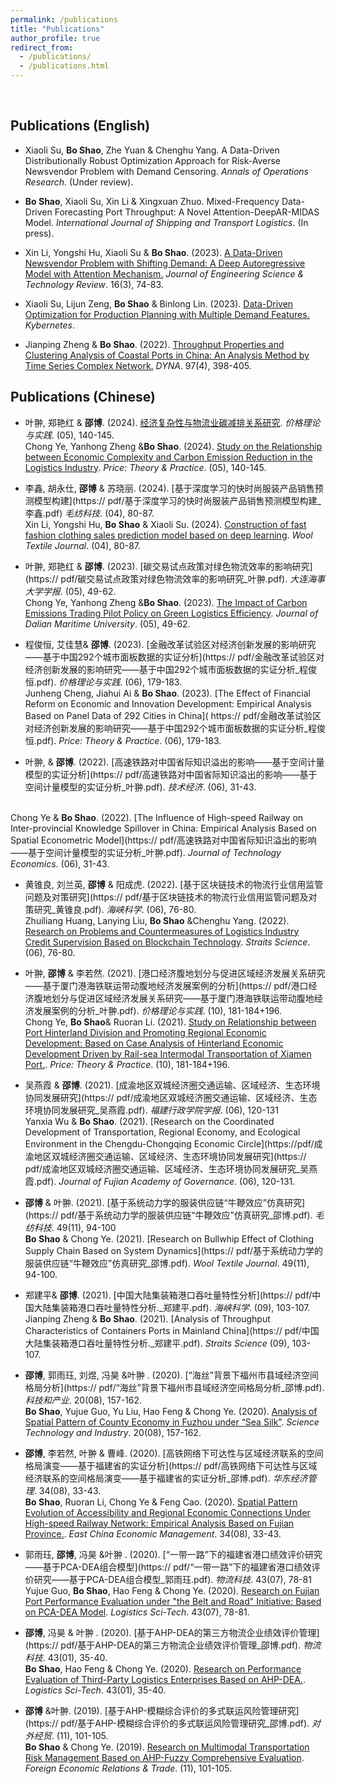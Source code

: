 ```yaml
---
permalink: /publications
title: "Publications"
author_profile: true
redirect_from: 
  - /publications/
  - /publications.html
---
```

<br>

## Publications (English)

- Xiaoli Su, **Bo Shao**, Zhe Yuan & Chenghu Yang. A Data-Driven Distributionally Robust Optimization Approach for Risk-Averse Newsvendor Problem with Demand Censoring. *Annals of Operations Research*. (Under review).

- **Bo Shao**, Xiaoli Su, Xin Li & Xingxuan Zhuo. Mixed-Frequency Data-Driven Forecasting Port Throughput: A Novel Attention-DeepAR-MIDAS Model. *International Journal of Shipping and Transport Logistics*. (In press).

- Xin Li, Yongshi Hu, Xiaoli Su & **Bo Shao**. (2023). [A Data-Driven Newsvendor Problem with Shifting Demand: A Deep Autoregressive Model with Attention Mechanism.](https://doi.org/10.25103/jestr.163.10) *Journal of Engineering Science & Technology Review*. 16(3), 74-83.

- Xiaoli Su, Lijun Zeng, **Bo Shao** & Binlong Lin. (2023). [Data-Driven Optimization for Production Planning with Multiple Demand Features.](https://www.researchgate.net/publication/374662158) *Kybernetes*. 

- Jianping Zheng & **Bo Shao**. (2022). [Throughput Properties and Clustering Analysis of Coastal Ports in China: An Analysis Method by Time Series Complex Network.](https://www.researchgate.net/publication/361719434) *DYNA*. 97(4), 398-405. 


## Publications (Chinese)

- 叶翀, 郑艳红 & **邵博**. (2024). [经济复杂性与物流业碳减排关系研究]([https://pdf/经济复杂性与物流业碳减排关系研究_叶翀.pdf). *价格理论与实践*. (05), 140-145.
<br> Chong Ye, Yanhong Zheng &**Bo Shao**. (2024). [Study on the Relationship between Economic Complexity and Carbon Emission Reduction in the Logistics Industry]([https://pdf/经济复杂性与物流业碳减排关系研究_叶翀.pdf). *Price: Theory & Practice*. (05), 140-145.

- 李鑫, 胡永仕, **邵博** & 苏晓丽. (2024). [基于深度学习的快时尚服装产品销售预测模型构建](https:// pdf/基于深度学习的快时尚服装产品销售预测模型构建_李鑫.pdf) *毛纺科技*. (04), 80-87. 
<br> Xin Li, Yongshi Hu, **Bo Shao** & Xiaoli Su. (2024). [Construction of fast fashion clothing sales prediction model based on deep learning](https://pdf/基于深度学习的快时尚服装产品销售预测模型构建_李鑫.pdf). *Wool Textile Journal*. (04), 80-87.
  
- 叶翀, 郑艳红 & **邵博**. (2023). [碳交易试点政策对绿色物流效率的影响研究](https:// pdf/碳交易试点政策对绿色物流效率的影响研究_叶翀.pdf). *大连海事大学学报*. (05), 49-62. 
<br> Chong Ye, Yanhong Zheng &**Bo Shao**. (2023). [The Impact of Carbon Emissions Trading Pilot Policy on Green Logistics Efficiency](https://pdf/碳交易试点政策对绿色物流效率的影响研究_叶翀.pdf). *Journal of Dalian Maritime University*. (05), 49-62.

- 程俊恒, 艾佳慧& **邵博**. (2023). [金融改革试验区对经济创新发展的影响研究——基于中国292个城市面板数据的实证分析](https:// pdf/金融改革试验区对经济创新发展的影响研究——基于中国292个城市面板数据的实证分析_程俊恒.pdf). *价格理论与实践*. (06), 179-183. 
<br> Junheng Cheng, Jiahui Ai & **Bo Shao**. (2023). [The Effect of Financial Reform on Economic and Innovation Development: Empirical Analysis Based on Panel Data of 292 Cities in China]( https:// pdf/金融改革试验区对经济创新发展的影响研究——基于中国292个城市面板数据的实证分析_程俊恒.pdf). *Price: Theory & Practice*. (06), 179-183.

- 叶翀, & **邵博**. (2022). [高速铁路对中国省际知识溢出的影响——基于空间计量模型的实证分析](https:// pdf/高速铁路对中国省际知识溢出的影响——基于空间计量模型的实证分析_叶翀.pdf). *技术经济*. (06), 31-43. 

<br> Chong Ye & **Bo Shao**. (2022). [The Influence of High-speed Railway on Inter-provincial Knowledge Spillover in China: Empirical Analysis Based on Spatial Econometric Model](https:// pdf/高速铁路对中国省际知识溢出的影响——基于空间计量模型的实证分析_叶翀.pdf). *Journal of Technology Economics*. (06), 31-43.

- 黄锥良, 刘兰英, **邵博** & 阳成虎. (2022). [基于区块链技术的物流行业信用监管问题及对策研究](https:// pdf/基于区块链技术的物流行业信用监管问题及对策研究_黄锥良.pdf). *海峡科学*. (06), 76-80. 
<br> Zhuiliang Huang, Lanying Liu, **Bo Shao** &Chenghu Yang. (2022). [ Research on Problems and Countermeasures of Logistics Industry Credit Supervision Based on Blockchain Technology](https://pdf/基于区块链技术的物流行业信用监管问题及对策研究_黄锥良.pdf). *Straits Science*. (06), 76-80.

- 叶翀, **邵博** & 李若然. (2021). [港口经济腹地划分与促进区域经济发展关系研究——基于厦门港海铁联运带动腹地经济发展案例的分析](https:// pdf/港口经济腹地划分与促进区域经济发展关系研究——基于厦门港海铁联运带动腹地经济发展案例的分析_叶翀.pdf). *价格理论与实践*. (10), 181-184+196. 
<br> Chong Ye, **Bo Shao**& Ruoran Li. (2021). [Study on Relationship between Port Hinterland Division and Promoting Regional Economic Development: Based on Case Analysis of Hinterland Economic Development Driven by Rail-sea Intermodal Transportation of Xiamen Port.](https://pdf/港口经济腹地划分与促进区域经济发展关系研究——基于厦门港海铁联运带动腹地经济发展案例的分析_叶翀.pdf). *Price: Theory & Practice*. (10), 181-184+196.

- 吴燕霞  & **邵博**. (2021). [成渝地区双城经济圈交通运输、区域经济、生态环境协同发展研究](https:// pdf/成渝地区双城经济圈交通运输、区域经济、生态环境协同发展研究_吴燕霞.pdf). *福建行政学院学报*. (06), 120-131
<br> Yanxia Wu & **Bo Shao**. (2021). [Research on the Coordinated Development of Transportation, Regional Economy, and Ecological Environment in the Chengdu-Chongqing Economic Circle](https://pdf/成渝地区双城经济圈交通运输、区域经济、生态环境协同发展研究](https:// pdf/成渝地区双城经济圈交通运输、区域经济、生态环境协同发展研究_吴燕霞.pdf). *Journal of Fujian Academy of Governance*. (06), 120-131.

- **邵博** & 叶翀. (2021). [基于系统动力学的服装供应链“牛鞭效应”仿真研究](https:// pdf/基于系统动力学的服装供应链“牛鞭效应”仿真研究_邵博.pdf). *毛纺科技*. 49(11), 94-100
<br> **Bo Shao** & Chong Ye. (2021). [Research on Bullwhip Effect of Clothing Supply Chain Based on System Dynamics](https:// pdf/基于系统动力学的服装供应链“牛鞭效应”仿真研究_邵博.pdf). *Wool Textile Journal*. 49(11), 94-100.

- 郑建平& **邵博**. (2021). [中国大陆集装箱港口吞吐量特性分析](https:// pdf/中国大陆集装箱港口吞吐量特性分析._郑建平.pdf). *海峡科学*. (09), 103-107.
<br>Jianping Zheng & **Bo Shao**. (2021). [Analysis of Throughput Characteristics of Containers Ports in Mainland China](https:// pdf/中国大陆集装箱港口吞吐量特性分析._郑建平.pdf). *Straits Science* (09), 103-107.

- **邵博**, 郭雨珏, 刘煜, 冯昊 &叶翀 . (2020). [“海丝”背景下福州市县域经济空间格局分析](https:// pdf/“海丝”背景下福州市县域经济空间格局分析_邵博.pdf). *科技和产业*. 20(08), 157-162.
<br>**Bo Shao**, Yujue Guo, Yu Liu, Hao Feng & Chong Ye. (2020). [Analysis of Spatial Pattern of County Economy in Fuzhou under “Sea Silk”](https://pdf/“海丝”背景下福州市县域经济空间格局分析_邵博.pdf). *Science Technology and Industry*. 20(08), 157-162.

- **邵博**, 李若然, 叶翀 & 曹峰. (2020). [高铁网络下可达性与区域经济联系的空间格局演变——基于福建省的实证分析](https:// pdf/高铁网络下可达性与区域经济联系的空间格局演变——基于福建省的实证分析_邵博.pdf). *华东经济管理*. 34(08), 33-43. 
<br> **Bo Shao**, Ruoran Li, Chong Ye & Feng Cao. (2020). [Spatial Pattern Evolution of Accessibility and Regional Economic Connections Under High-speed Railway Network: Empirical Analysis Based on Fujian Province.](https://pdf/高铁网络下可达性与区域经济联系的空间格局演变——基于福建省的实证分析_邵博.pdf). *East China Economic Management*. 34(08), 33-43.

- 郭雨珏, **邵博**, 冯昊 &叶翀 . (2020). [“一带一路”下的福建省港口绩效评价研究——基于PCA-DEA组合模型](https:// pdf/“一带一路”下的福建省港口绩效评价研究——基于PCA-DEA组合模型_郭雨珏.pdf). *物流科技*. 43(07), 78-81
<br>Yujue Guo, **Bo Shao**, Hao Feng & Chong Ye.  (2020). [Research on Fujian Port Performance Evaluation under "the Belt and Road" Initiative: Based on PCA-DEA Model](https://pdf/“一带一路”下的福建省港口绩效评价研究——基于PCA-DEA组合模型_郭雨珏.pdf). *Logistics Sci-Tech*. 43(07), 78-81.

- **邵博**, 冯昊 & 叶翀 . (2020). [基于AHP-DEA的第三方物流企业绩效评价管理](https:// pdf/基于AHP-DEA的第三方物流企业绩效评价管理_邵博.pdf). *物流科技*. 43(01), 35-40. 
<br>**Bo Shao**, Hao Feng & Chong Ye. (2020). [Research on Performance Evaluation of Third-Party Logistics Enterprises Based on AHP-DEA.](https://pdf/基于AHP-DEA的第三方物流企业绩效评价管理_邵博.pdf). *Logistics Sci-Tech*. 43(01), 35-40.

- **邵博** &叶翀. (2019). [基于AHP-模糊综合评价的多式联运风险管理研究](https:// pdf/基于AHP-模糊综合评价的多式联运风险管理研究_邵博.pdf). *对外经贸*. (11), 101-105. 
<br> **Bo Shao** & Chong Ye. (2019). [Research on Multimodal Transportation Risk Management Based on AHP-Fuzzy Comprehensive Evaluation](https://pdf/基于AHP-模糊综合评价的多式联运风险管理研究_邵博.pdf). *Foreign Economic Relations & Trade*. (11), 101-105.

















